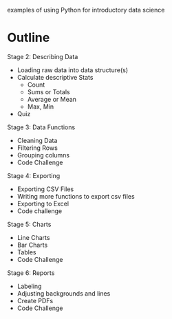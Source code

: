 examples of using Python for introductory data science


# Outline


Stage 2: Describing Data

- Loading raw data into data structure(s)
- Calculate descriptive Stats
	- Count
	- Sums or Totals 
	- Average or Mean
	- Max, Min 
- Quiz


Stage 3: Data Functions

- Cleaning Data
- Filtering Rows 
- Grouping columns
- Code Challenge 


Stage 4: Exporting
- Exporting CSV Files
- Writing more functions to export csv files
- Exporting to Excel
- Code challenge


Stage 5: Charts

- Line Charts
- Bar Charts
- Tables
- Code Challenge


Stage 6: Reports

- Labeling
- Adjusting backgrounds and lines
- Create PDFs
- Code Challenge